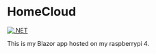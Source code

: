 # HomeCloud

[![.NET](https://github.com/seedysoft/HomeCloud/actions/workflows/dotnet.yml/badge.svg)](https://github.com/seedysoft/HomeCloud/actions/workflows/dotnet.yml)

This is my Blazor app hosted on my raspberrypi 4.
